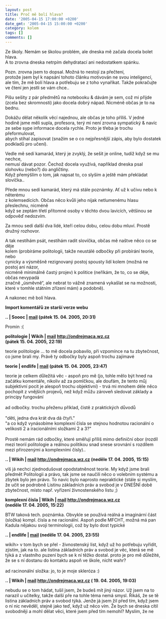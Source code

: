```yaml
---
layout: post
title: Proč mě bolí hlava?
date: '2005-04-15 17:00:00 +0200'
date_gmt: '2005-04-15 15:00:00 +0200'
category: kolem
tags: []
comments: []
---
```

<p>Ze školy. Nemám se školou problém, ale dneska mě začala docela bolet hlava.<br />
A to zrovna dneska netrpím dehydratací ani nedostatkem spánku.</p>
<p class="odsazeny">Pozn. zrovna jsem to dopsal. Možná to nestojí za přečtení,<br />
protože jsem byl k napsání tohoto článku motivován ne svou inteligencí,<br />
ale tím, že mě bolí hlava a potřebuju se z toho vynaříkat. Takže pokračujte<br />
ve čtení jen jestli se vám chce..</p>
<p>Píšu sešity z pár předmětů na notebooku &amp; dávám je sem, což mi přijde<br />
(zcela bez skromnosti) jako docela dobrý nápad. Nicméně občas je to na bednu.</p>
<p>Dokážu dělat několik věcí najednou, ale občas je toho příliš. V jedné<br />
hodině jsme měli supla, profesora, terý mi není zrovna sympatický &amp; navíc<br />
ze sebe sype informace docela rychle. Proto je třeba je trochu přeformulovat,<br />
abych stíhal zapisovat (snažím se o co nejpřesnější zápis, aby bylo dostatek<br />
podkladů pro učení).</p>
<p>Vedle mě sedí kamarád, který je zvyklý, že sešit je online, tudíž když se mu nechce,<br />
nemusí dávat pozor. Čechož docela využívá, například dneska psal slohovku (nebo?) do angličtiny.<br />
Když přemýšlím o tom, jak napsat to, co slyším a ještě mám překládat slovíčka..</p>
<p>Přede mnou sedí kamarád, který má stále poznámky. Ať už k učivu nebo k něterému<br />
z kolemsedících. Občas něco kvůli jeho nijak netlumenému hlasu přeslechnu, nicméně<br />
když se zeptám třetí přítomné osoby v těchto dvou lavicích, většinou se odpověď nedozvím.</p>
<p>Za mnou sedí další dva lidé, kteří celou dobu, celou dobu mluví. Prostě družný rozhovor.</p>
<p>A tak nestíhám psát, nestíhám radit slovíčka, občas mě naštve něco co se děje<br />
kolem (probíráme politologii, takže neustálé odbočky při probírání teorie, nebo<br />
cynicky a výsměšně rezignovaný postoj spousty lidí kolem (možná ne postoj ani názor,<br />
nicméně minimálně častý projev) k politice (neříkám, že to, co se děje, občas nevypadá<br />
značně &bdquo;úsměvně&ldquo;, ale nebrat to vážně znamená vykašlat se na možnosti,<br />
které v tomhle státním zřízení mám) a podobně).</p>
<p>A nakonec mě bolí hlava.</p>
<div class="import-komentaru">
<p><strong>Import komentářů ze starší verze webu</strong></p>
<div class="comment">
<p style="font-weight:bold"><span class="compredmet">..</span> | <span class="comname">Soooc</span> |  <a href="mailto:xsoc@post.cz">mail</a> (pátek&nbsp;15.&nbsp;04.&nbsp;2005,&nbsp;20:31)</p>
<p>Promin :( </p>
</div>
<div class="comment">
<p style="font-weight:bold"><span class="compredmet">politologie</span> | <span class="comname">Wikih</span> |  <a href="mailto:ondrejmaca@centrum.cz">mail</a>  <a href="http://ondrejmaca.wz.cz">http://ondrejmaca.wz.cz</a> (pátek&nbsp;15.&nbsp;04.&nbsp;2005,&nbsp;22:19)</p>
<p>teorie politologie ... to mě docela pobavilo, při vzpomínce na tu zbytečnost, co jsme brali my. Právě ty odbočky byly aspoň trochu zajímavé </p>
</div>
<div class="comment">
<p style="font-weight:bold"><span class="compredmet">teorie</span> | <span class="comname">endlife</span> |  <a href="mailto:jan.martinek@post.cz">mail</a> (pátek&nbsp;15.&nbsp;04.&nbsp;2005,&nbsp;23:47)</p>
<p>teorie je celkem důležitá věc - aspoň pro mě (jo, tohle mělo být hned na začátku komentáře, nikoliv až za pomlčkou, ale doufám, že tento můj subjektivní pocit je alespoň trochu objektivní) - trvá mi mnohem déle něco pochopit z vnějších projevů, než když můžu zároveň sledovat základy a principy fungování <br>  <br> ad odbočky. trochu přeženu příklad, čistě z praktických důvodů <br>  <br> &quot;děti, jedna dva krát dva dá čtyři.&quot; <br> &quot;a co když vynásobíme komplexní čísla se stejnou hodnotou racionální o velikosti 2 a iracionálními složkami 2 a 3?&quot; <br>  <br> Prostě nemám rád odbočky, které směřují příliš mimo definiční obor (rozdíl mezi teorií politologie a reálnou politikou snad snese srovnání s rozdílem mezi přirozenými a komplexními čísly).. </p>
</div>
<div class="comment">
<p style="font-weight:bold"><span class="compredmet">..</span> | <span class="comname">Wikih</span> |  <a href="mailto:ondrejmaca@centrum.cz">mail</a>  <a href="http://ondrejmaca.wz.cz">http://ondrejmaca.wz.cz</a> (neděle&nbsp;17.&nbsp;04.&nbsp;2005,&nbsp;15:15)</p>
<p>víš já nechci zjednodušovat opodstatněnost teorie. My když jsme brali předmět Politologii a právo, tak jsme se naučili něco o volebním systému a zbytek bylo jen právo. To navíc bylo naprosto nepraktické (stále si myslím, že učit se podrobně Listinu základních práv a svobod je v DNEŠNÍ době zbytečnost, místo např. vyřízení živnostenského listu ;) </p>
</div>
<div class="comment">
<p style="font-weight:bold"><span class="compredmet">komplexní čísla</span> | <span class="comname">Wikih</span> |  <a href="mailto:ondrejmaca@centrum.cz">mail</a>  <a href="http://ondrejmaca.wz.cz">http://ondrejmaca.wz.cz</a> (neděle&nbsp;17.&nbsp;04.&nbsp;2005,&nbsp;15:22)</p>
<p>BTW taková tech. poznámka. Obvykle se používá reálná a imaginární část (složka) kompl. čísla a ne racionální. Aspoň podle MFCHT, možná má pan Kadula nějakou svoji terminologii, což by bylo dost typické </p>
</div>
<div class="comment">
<p style="font-weight:bold"><span class="compredmet">..</span> | <span class="comname">endlife</span> |  <a href="mailto:jan.martinek@post.cz">mail</a> (neděle&nbsp;17.&nbsp;04.&nbsp;2005,&nbsp;23:55)</p>
<p>wikih&gt; v tom bych se přel - živnostenský list, když už ho potřebuju vyřídit, zjistím, jak na to. ale listina základních práv a svobod je věc, která se mě týká a z vlastního puzení bych se k ní těžko dostal. proto je pro mě důležité, že se s ní dostanu do kontaktu aspoň ve škole, nicht wahr? <br>  <br> ad racinonální složka: jo, to je moje skleróza :) </p>
</div>
<div class="comment">
<p style="font-weight:bold"><span class="compredmet">..</span> | <span class="comname">Wikih</span> |  <a href="mailto:ondrejmaca@centrum.cz">mail</a>  <a href="http://ondrejmaca.wz.cz">http://ondrejmaca.wz.cz</a> (&nbsp;19.&nbsp;04.&nbsp;2005,&nbsp;19:03)</p>
<p>nebudu se o tom hádat, tušil jsem, že budeš mít jiný názor. Už jsem na to narazil u učitelky, takže další pře na tohle téma nemá smysl. Říkáš, že se tě listina základních práv a svobod týká. Jenže já jsem žil před tím, když jsem o ní nic nevěděl, stejně jako teď, když už něco vím. Že bych se dneska cítil svobodněji a mohl dělat věci, které jsem před tím nemohl? Myslím, že ne </p>
</div>
</div>
